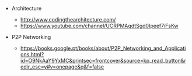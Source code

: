 * Architecture
  * http://www.codingthearchitecture.com/
  * https://www.youtube.com/channel/UCRPMAqdtSgd0Ipeef7iFsKw

* P2P Networking
  * https://books.google.pt/books/about/P2P_Networking_and_Applications.html?id=O9NkAaY9YxMC&printsec=frontcover&source=kp_read_button&redir_esc=y#v=onepage&q&f=false
